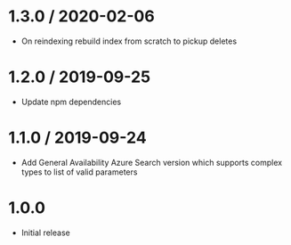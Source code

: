 1.3.0 / 2020-02-06
==================
- On reindexing rebuild index from scratch to pickup deletes

1.2.0 / 2019-09-25
==================
- Update npm dependencies

1.1.0 / 2019-09-24
==================
- Add General Availability Azure Search version which supports complex types to list of valid parameters 

1.0.0
========
- Initial release
